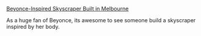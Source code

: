 [Beyonce-Inspired Skyscraper Built in Melbourne](https://www.dezeen.com/2015/07/06/premiere-tower-beyonce-inspired-skyscraper-melbourne-elenberg-fraser/
)

As a huge fan of Beyonce, its awesome to see someone build a skyscraper inspired by her body. 
